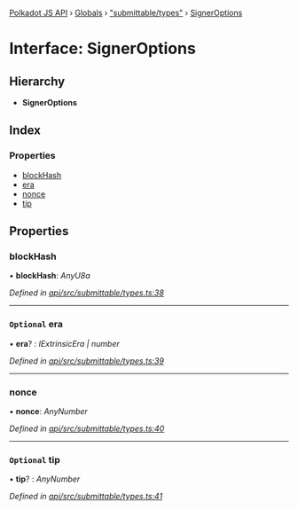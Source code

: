 [Polkadot JS API](../README.md) › [Globals](../globals.md) › ["submittable/types"](../modules/_submittable_types_.md) › [SignerOptions](_submittable_types_.signeroptions.md)

# Interface: SignerOptions

## Hierarchy

* **SignerOptions**

## Index

### Properties

* [blockHash](_submittable_types_.signeroptions.md#blockhash)
* [era](_submittable_types_.signeroptions.md#optional-era)
* [nonce](_submittable_types_.signeroptions.md#nonce)
* [tip](_submittable_types_.signeroptions.md#optional-tip)

## Properties

###  blockHash

• **blockHash**: *AnyU8a*

*Defined in [api/src/submittable/types.ts:38](https://github.com/polkadot-js/api/blob/0c98593ae/packages/api/src/submittable/types.ts#L38)*

___

### `Optional` era

• **era**? : *IExtrinsicEra | number*

*Defined in [api/src/submittable/types.ts:39](https://github.com/polkadot-js/api/blob/0c98593ae/packages/api/src/submittable/types.ts#L39)*

___

###  nonce

• **nonce**: *AnyNumber*

*Defined in [api/src/submittable/types.ts:40](https://github.com/polkadot-js/api/blob/0c98593ae/packages/api/src/submittable/types.ts#L40)*

___

### `Optional` tip

• **tip**? : *AnyNumber*

*Defined in [api/src/submittable/types.ts:41](https://github.com/polkadot-js/api/blob/0c98593ae/packages/api/src/submittable/types.ts#L41)*
